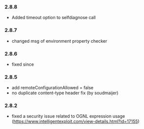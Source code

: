 ### 2.8.8
- Added timeout option to selfdiagnose call
### 2.8.7
- changed msg of environment property checker
### 2.8.6
- fixed since
### 2.8.5
- add remoteConfigurationAllowed = false 
- no duplicate content-type header fix (by soudmaijer)
### 2.8.2
- fixed a security issue related to OGNL expression usage (https://www.intelligentexploit.com/view-details.html?id=17155)